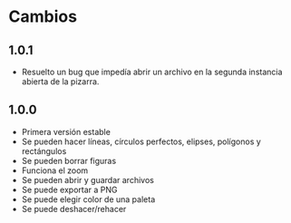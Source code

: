 # Cambios

## 1.0.1

- Resuelto un bug que impedía abrir un archivo en la segunda instancia abierta
  de la pizarra.

## 1.0.0

- Primera versión estable
- Se pueden hacer líneas, círculos perfectos, elipses, polígonos y rectángulos
- Se pueden borrar figuras
- Funciona el zoom
- Se pueden abrir y guardar archivos
- Se puede exportar a PNG
- Se puede elegir color de una paleta
- Se puede deshacer/rehacer
